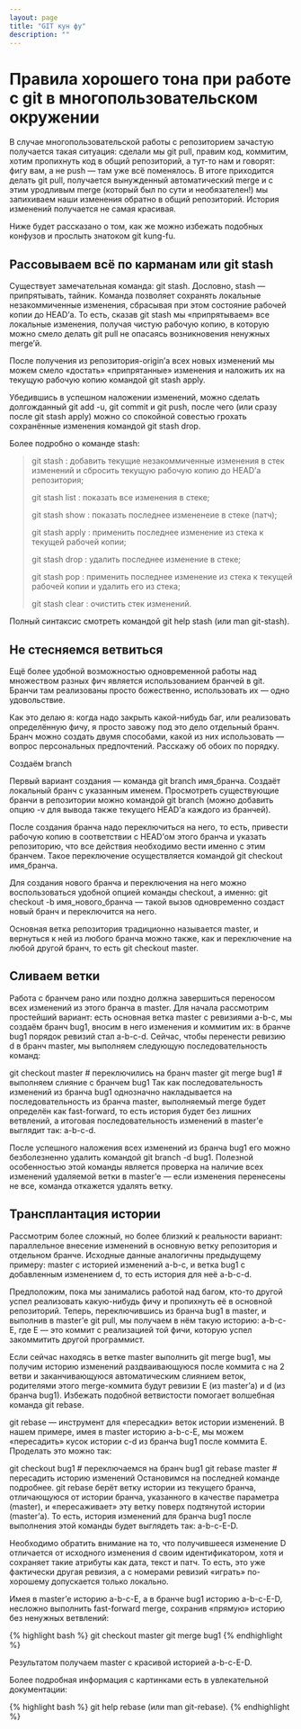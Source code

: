 ```yaml
---
layout: page
title: "GIT кун фу"
description: ""
---
```

Правила хорошего тона при работе с git в многопользовательском окружении
========================================================================

В случае многопользовательской работы с репозиторием зачастую получается такая ситуация: сделали мы git pull, правим код, коммитим, хотим пропихнуть код в общий репозиторий, а тут-то нам и говорят: фигу вам, а не push — там уже всё поменялось. В итоге приходится делать git pull, получается вынужденный автоматический merge и с этим уродливым merge (который был по сути и необязателен!) мы запихиваем наши изменения обратно в общий репозиторий. История изменений получается не самая красивая.

Ниже будет рассказано о том, как же можно избежать подобных конфузов и прослыть знатоком git kung-fu.

Рассовываем всё по карманам или git stash
-----------------------------------------

Существует замечательная команда: git stash. Дословно, stash — припрятывать, тайник. Команда позволяет сохранять локальные незакоммиченные изменения, сбрасывая при этом состояние рабочей копии до HEAD’а. То есть, сказав git stash мы «припрятываем» все локальные изменения, получая чистую рабочую копию, в которую можно смело делать git pull не опасаясь возникновения ненужных merge’й.

После получения из репозитория-origin’а всех новых изменений мы можем смело «достать» «припрятанные» изменения и наложить их на текущую рабочую копию командой git stash apply.

Убедившись в успешном наложении изменений, можно сделать долгожданный git add -u, git commit и git push, после чего (или сразу после git stash apply) можно со спокойной совестью грохать сохранённые изменения командой git stash drop.

Более подробно о команде stash:

<blockquote>
<p>git stash : добавить текущие незакоммиченные изменения в стек изменений и сбросить текущую рабочую копию до HEAD’а репозитория;</p>
<p>git stash list : показать все изменения в стеке;</p>
<p>git stash show : показать последнее измененеие в стеке (патч);</p>
<p>git stash apply : применить последнее изменение из стека к текущей рабочей копии;</p>
<p>git stash drop : удалить последнее изменение в стеке;</p>
<p>git stash pop : применить последнее изменение из стека к текущей рабочей копии и удалить его из стека;</p>
<p>git stash clear : очистить стек изменений.</p>
</blockquote>

Полный синтаксис смотреть командой git help stash (или man git-stash).

Не стесняемся ветвиться
-----------------------

Ещё более удобной возможностью одновременной работы над множеством разных фич является использованием бранчей в git. Бранчи там реализованы просто божественно, использовать их — одно удовольствие.

Как это делаю я: когда надо закрыть какой-нибудь баг, или реализовать определённую фичу, я просто завожу под это дело отдельный бранч. Бранч можно создать двумя способами, какой из них использовать — вопрос персональных предпочтений. Расскажу об обоих по порядку.

Создаём branch

Первый вариант создания — команда git branch имя_бранча. Создаёт локальный бранч с указанным именем. Просмотреть существующие бранчи в репозитории можно командой git branch (можно добавить опцию -v для вывода также текущего HEAD’а каждого из бранчей).

После создания бранча надо переключиться на него, то есть, привести рабочую копию в соответствии с HEAD’ом этого бранча и указать репозиторию, что все действия необходимо вести именно с этим бранчем. Такое переключение осуществляется командой git checkout имя_бранча.

Для создания нового бранча и переключения на него можно воспользоваться удобной опцией команды checkout, а именно: git checkout -b имя_нового_бранча — такой вызов одновременно создаст новый бранч и переключится на него.

Основная ветка репозитория традиционно называется master, и вернуться к ней из любого бранча можно также, как и переключение на любой другой бранч, то есть git checkout master.

Сливаем ветки
-------------

Работа с бранчем рано или поздно должна завершиться переносом всех изменений из этого бранча в master. Для начала рассмотрим простейший вариант: есть основная ветка master с ревизиями a-b-c, мы создаём бранч bug1, вносим в него изменения и коммитим их: в бранче bug1 порядок ревизий стал a-b-c-d. Сейчас, чтобы перенести ревизию d в бранч master, мы выполняем следующую последовательность команд:

git checkout master # переключились на бранч master
git merge bug1 # выполняем слияние с бранчем bug1
Так как последовательность изменений из бранча bug1 однозначно накладывается на последовательность из бранча master, выполняемый merge будет определён как fast-forward, то есть история будет без лишних ветвлений, а итоговая последовательность изменений в master’е выглядит так: a-b-c-d.

После успешного наложения всех изменений из бранча bug1 его можно безболезненно удалить командой git branch -d bug1. Полезной особенностью этой команды является проверка на наличие всех изменений удаляемой ветки в master’е — если изменения перенесены не все, команда откажется удалять ветку.

Трансплантация истории
----------------------

Рассмотрим более сложный, но более близкий к реальности вариант: параллельное внесение изменений в основную ветку репозитория и отдельном бранче. Исходные данные аналогичны предыдущему примеру: master с историей изменений a-b-c, и ветка bug1 с добавленным изменением d, то есть история для неё a-b-c-d.

Предположим, пока мы занимались работой над багом, кто-то другой успел реализовать какую-нибудь фичу и пропихнуть её в основной репозиторий. Теперь, переключившись из бранча bug1 в master, и выполнив в master’е git pull, мы получаем в нём такую историю: a-b-c-E, где E — это коммит с реализацией той фичи, которую успел закоммитить другой программист.

Если сейчас находясь в ветке master выполнить git merge bug1, мы получим историю изменений раздваивающуюся после коммита c на 2 ветви и заканчивающуюся автоматическим слиянием веток, родителями этого merge-коммита будут ревизии E (из master’а) и d (из бранча bug1). Избежать подобной ветвистости помогает волшебная команда git rebase.

git rebase — инструмент для «пересадки» веток истории изменений. В нашем примере, имея в master историю a-b-c-E, мы можем «пересадить» кусок истории c-d из бранча bug1 после коммита E. Проделать это можно так:

git checkout bug1 # переключаемся на бранч bug1
git rebase master # пересадить историю изменений
Остановимся на последней команде подробнее. git rebase берёт ветку истории из текущего бранча, отличающуюся от истории бранча, указанного в качестве параметра (master), и «пересаживает» эту ветку поверх подтянутой истории (master’а). То есть, история изменений для бранча bug1 после выполнения этой команды будет выглядеть так: a-b-c-E-D.

Необходимо обратить внимание на то, что получившееся изменение D отличается от исходного изменения d своим идентификатором, хотя и сохраняет такие атрибуты как дата, текст и патч. То есть, это уже фактически другая ревизия, а с номерами ревизий «играть» по-хорошему допускается только локально.

Имея в master’е историю a-b-c-E, а в бранче bug1 историю a-b-c-E-D, несложно выполнить fast-forward merge, сохранив «прямую» историю без ненужных ветвлений:

{% highlight bash %}
git checkout master
git merge bug1
{% endhighlight %}

Результатом получаем master с красивой историей a-b-c-E-D.

Более подробная информация с картинками есть в увлекательной документации: 

{% highlight bash %}
git help rebase (или man git-rebase).
{% endhighlight %}

